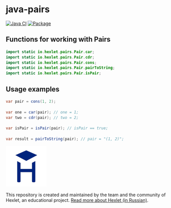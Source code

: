 # java-pairs

[![Java CI](https://github.com/hexlet-components/java-pairs/workflows/Java%20CI/badge.svg)](https://github.com/hexlet-components/java-pairs/actions)
[![Package](https://jitpack.io/v/hexlet-components/java-pairs.svg)](https://jitpack.io/#hexlet-components/java-pairs)

## Functions for working with Pairs

```java
import static io.hexlet.pairs.Pair.car;
import static io.hexlet.pairs.Pair.cdr;
import static io.hexlet.pairs.Pair.cons;
import static io.hexlet.pairs.Pair.pairToString;
import static io.hexlet.pairs.Pair.isPair;
```

## Usage examples

```java
var pair = cons(1, 2);

var one = car(pair); // one = 1;
var two = cdr(pair); // two = 2;

var isPair = isPair(pair); // isPair == true;

var result = pairToString(pair); // pair = "(1, 2)";
```

[![Hexlet Ltd. logo](https://raw.githubusercontent.com/Hexlet/assets/master/images/hexlet_logo128.png)](https://ru.hexlet.io/pages/about?utm_source=github&utm_medium=link&utm_campaign=java-pairs)

This repository is created and maintained by the team and the community of Hexlet, an educational project. [Read more about Hexlet (in Russian)](https://ru.hexlet.io/pages/about?utm_source=github&utm_medium=link&utm_campaign=java-pairs).
